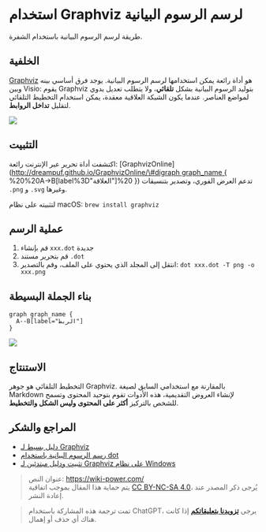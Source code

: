 # استخدام Graphviz لرسم الرسوم البيانية

طريقة لرسم الرسوم البيانية باستخدام الشفرة.

## الخلفية

[Graphviz](http://www.graphviz.org/) هو أداة رائعة يمكن استخدامها لرسم الرسوم البيانية. يوجد فرق أساسي بينه وبين Visio: يقوم Graphviz بتوليد الرسوم البيانية بشكل **تلقائي**، ولا يتطلب تعديل يدوي لمواضع العناصر. عندما يكون الشبكة العلاقية معقدة، يمكن استخدام التخطيط التلقائي لتقليل **تداخل الروابط**.

![](https://img.wiki-power.com/d/wiki-media/img/Graphviz.png)

## التثبيت

اكتشفت أداة تحرير عبر الإنترنت رائعة: \[GraphvizOnline\]\([http://dreampuf.github.io/GraphvizOnline/\#digraph graph_name { ](http://dreampuf.github.io/GraphvizOnline/#digraph%20graph_name%20{%20) %20%20A-&gt;B\[label%3D"العلاقة"\]%20 }\) تدعم العرض الفوري، وتصدير بتنسيقات `.png` و `.svg` وغيرها.

لتثبيته على نظام macOS: `brew install graphviz`

## عملية الرسم

1. قم بإنشاء `xxx.dot` جديدة
2. قم بتحرير مستند `.dot`
3. انتقل إلى المجلد الذي يحتوي على الملف، وقم بالتصدير: `dot xxx.dot -T png -o xxx.png`

## بناء الجملة البسيطة

```
graph graph_name {
  A--B[label="الربط"]
}
```

![](https://img.wiki-power.com/d/wiki-media/img/20190201140244.png)

## الاستنتاج

التخطيط التلقائي هو جوهر Graphviz. بالمقارنة مع استخدامي السابق لصيغة Markdown لإنشاء العروض التقديمية، هذه الأدوات تقوم بتوحيد المحتوى وتسمح للشخص بالتركيز **أكثر على المحتوى وليس الشكل والتخطيط**.

## المراجع والشكر

- [دليل بسيط لـ Graphviz](https://blog.zengrong.net/post/2294.html)
- [رسم الرسوم البيانية باستخدام dot](http://www.graphviz.org/pdf/dotguide.pdf)
- [تثبيت ودليل مبتدئين لـ Graphviz على نظام Windows](https://blog.csdn.net/lanchunhui/article/details/49472949)

> عنوان النص: <https://wiki-power.com/>  
> يتم حماية هذا المقال بموجب اتفاقية [CC BY-NC-SA 4.0](https://creativecommons.org/licenses/by/4.0/deed.zh)، يُرجى ذكر المصدر عند إعادة النشر.

> تمت ترجمة هذه المشاركة باستخدام ChatGPT، يرجى [**تزويدنا بتعليقاتكم**](https://github.com/linyuxuanlin/Wiki_MkDocs/issues/new) إذا كانت هناك أي حذف أو إهمال.